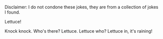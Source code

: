 Disclaimer: I do not condone these jokes, they are from a collection of jokes I found.

Lettuce!

Knock knock.
Who's there?
Lettuce.
Lettuce who?
Lettuce in, it's raining!

